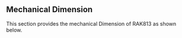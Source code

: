 ## Mechanical Dimension

This section provides the mechanical Dimension of RAK813 as shown below.

<rk-img
  src="/assets/images/datasheet/rak813/mechanical-dimension/veq8asjwdqh1rpm9fape.jpg"
  width="100%"
  figure-number="6"
  caption="Mechanical Dimensions of RAK813"
/>
